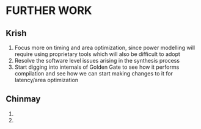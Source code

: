 # FURTHER WORK
## Krish
1. Focus more on timing and area optimization, since power modelling will require using proprietary tools which will also be difficult to adopt
2. Resolve the software level issues arising in the synthesis process
3. Start digging into internals of Golden Gate to see how it performs compilation and see how we can start making changes to it for latency/area optimization

## Chinmay
1. 
2. 
